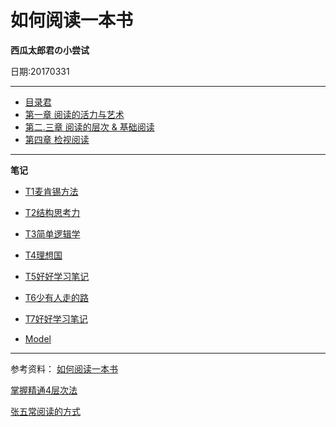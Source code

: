 # 如何阅读一本书

**西瓜太郎君の小尝试**


日期:20170331
- - - - -----------------
- [目录君](README.md)
- [第一章 阅读的活力与艺术](001.md)
- [第二.三章 阅读的层次 & 基础阅读](002.md)
- [第四章 检视阅读](003.md)

- - - - -----------------

**笔记**
- [T1麦肯锡方法](T1麦肯锡方法.md)
- [T2结构思考力](T2结构思考力.md)
- [T3简单逻辑学](T3简单逻辑学.md)
- [T4理想国](T4理想国.md)
- [T5好好学习笔记](T5好好学习笔记.md)
- [T6少有人走的路](T6少有人走的路.md)
- [T7好好学习笔记](T7好好学习笔记.md)


- [Model](model.md)

- - - - -----------------
参考资料：
[如何阅读一本书](http://htrab.com/)

[掌握精通4层次法](http://blog.hiddenwangcc.com/archives/2615)

[张五常阅读的方式](http://www.360doc.com/content/14/0715/22/17132703_394668367.shtml)
